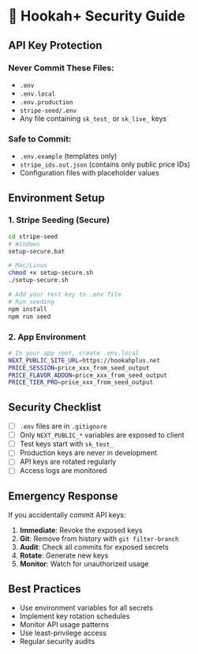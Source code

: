 # 🔐 Hookah+ Security Guide

## **API Key Protection**

### **Never Commit These Files:**
- `.env`
- `.env.local`
- `.env.production`
- `stripe-seed/.env`
- Any file containing `sk_test_` or `sk_live_` keys

### **Safe to Commit:**
- `.env.example` (templates only)
- `stripe_ids.out.json` (contains only public price IDs)
- Configuration files with placeholder values

## **Environment Setup**

### **1. Stripe Seeding (Secure)**
```bash
cd stripe-seed
# Windows
setup-secure.bat

# Mac/Linux
chmod +x setup-secure.sh
./setup-secure.sh

# Add your test key to .env file
# Run seeding
npm install
npm run seed
```

### **2. App Environment**
```bash
# In your app root, create .env.local
NEXT_PUBLIC_SITE_URL=https://hookahplus.net
PRICE_SESSION=price_xxx_from_seed_output
PRICE_FLAVOR_ADDON=price_xxx_from_seed_output
PRICE_TIER_PRO=price_xxx_from_seed_output
```

## **Security Checklist**

- [ ] `.env` files are in `.gitignore`
- [ ] Only `NEXT_PUBLIC_*` variables are exposed to client
- [ ] Test keys start with `sk_test_`
- [ ] Production keys are never in development
- [ ] API keys are rotated regularly
- [ ] Access logs are monitored

## **Emergency Response**

If you accidentally commit API keys:

1. **Immediate**: Revoke the exposed keys
2. **Git**: Remove from history with `git filter-branch`
3. **Audit**: Check all commits for exposed secrets
4. **Rotate**: Generate new keys
5. **Monitor**: Watch for unauthorized usage

## **Best Practices**

- Use environment variables for all secrets
- Implement key rotation schedules
- Monitor API usage patterns
- Use least-privilege access
- Regular security audits
